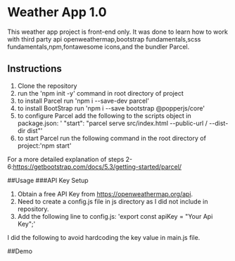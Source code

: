 # Weather App 1.0
This weather app project is front-end only. It was done to learn how to work with third party api openweathermap,bootstrap fundamentals,scss fundamentals,npm,fontawesome icons,and the bundler Parcel.

## Instructions
1. Clone the repository
2. run the 'npm init -y' command in root directory of project
3. to install Parcel run 'npm i --save-dev parcel'
4. to install BootStrap run 'npm i --save bootstrap @popperjs/core'
5. to configure Parcel add the following to the scripts object in package.json: ' "start": "parcel serve src/index.html --public-url / --dist-dir dist"' 
6. to start Parcel run the following command in the root directory of project:'npm start'

For a more detailed explanation of steps 2-6:https://getbootstrap.com/docs/5.3/getting-started/parcel/

##Usage
###API Key Setup
1. Obtain a free API Key from https://openweathermap.org/api.
2. Need to create a config.js file in js directory as I did not include in repository.
3. Add the following line to config.js: 'export const apiKey = "Your Api Key";'

I did the following to avoid hardcoding the key value in main.js file.

##Demo

